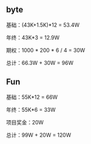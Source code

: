 ## byte

基础：(43K+1.5K)*12 = 53.4W

年终：43K*3 = 12.9W

期权：1000 * 200 * 6 / 4 = 30W

总计：66.3W + 30W = 96W

## Fun

基础：55K*12 = 66W

年终：55K*6 = 33W

项目奖金：20W

总计：99W + 20W = 120W

